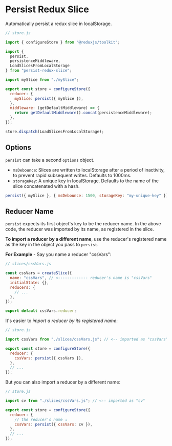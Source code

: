 # Persist Redux Slice

Automatically persist a redux slice in localStorage.

```javascript
// store.js

import { configureStore } from "@reduxjs/toolkit";

import { 
  persist, 
  persistenceMiddleware, 
  LoadSlicesFromLocalStorage 
} from "persist-redux-slice";

import mySlice from "./mySlice";

export const store = configureStore({
  reducer: {
    mySlice: persist({ mySlice }),
  },
  middleware: (getDefaultMiddleware) => {
    return getDefaultMiddleware().concat(persistenceMiddleware);
  },
});

store.dispatch(LoadSlicesFromLocalStorage);
```

##  Options
`persist` can take a second `options` object.
* `msDebounce`: Slices are written to localStorage after a period of inactivity, to prevent rapid subsequent writes. Defaults to 1000ms.
* `storageKey`: A unique key in localStorage. Defaults to the name of the slice concatenated with a hash.

```javascript
persist({ mySlice }, { msDebounce: 1500, storageKey: "my-unique-key" });
```

## Reducer Name

`persist` expects its first object's key to be the reducer name. In the above code, the reducer was imported by its name, as registered in the slice.

**To import a reducer by a different name**, use the reducer's registered name as the key in the object you pass to `persist`.

**For Example** - Say you name a reducer "cssVars":

```javascript
// slices/cssVars.js

const cssVars = createSlice({
  name: "cssVars", // <------------- reducer's name is "cssVars"
  initialState: {},
  reducers: {
    // ...
  },
});

export default cssVars.reducer;
```

It's easier to *import a reducer by its registered name*:
```javascript
// store.js

import cssVars from "./slices/cssVars.js"; // <-- imported as "cssVars"

export const store = configureStore({
  reducer: {
    cssVars: persist({ cssVars }),
  },
  // ...
});
```

But you can also import a reducer by a different name:

```javascript
// store.js

import cv from "./slices/cssVars.js"; // <-- imported as "cv"

export const store = configureStore({
  reducer: {
    // the reducer's name ↓
    cssVars: persist({ cssVars: cv }),
  },
  // ...
});
```
